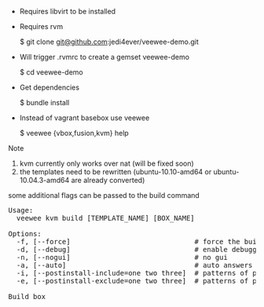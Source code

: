 - Requires libvirt to be installed
- Requires rvm

    $ git clone git@github.com:jedi4ever/veewee-demo.git

- Will trigger .rvmrc to create a gemset veewee-demo

    $ cd veewee-demo

- Get dependencies

    $ bundle install

- Instead of vagrant basebox use veewee

    $ veewee {vbox,fusion,kvm} help

Note

1. kvm currently only works over nat (will be fixed soon)
2. the templates need to be rewritten (ubuntu-10.10-amd64 or ubuntu-10.04.3-amd64 are already converted)


some additional flags can be passed to the build command

<pre>
Usage:
  veewee kvm build [TEMPLATE_NAME] [BOX_NAME]

Options:
  -f, [--force]                              # force the build
  -d, [--debug]                              # enable debugging
  -n, [--nogui]                              # no gui
  -a, [--auto]                               # auto answers
  -i, [--postinstall-include=one two three]  # patterns of postinstall filenames to additionally include
  -e, [--postinstall-exclude=one two three]  # patterns of postinstall filenames to exclude

Build box
</pre>
